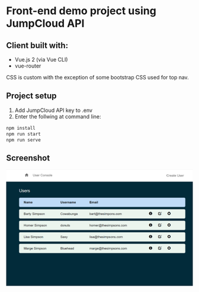 # Front-end demo project using JumpCloud API  

## Client built with:

* Vue.js 2 (via Vue CLI)
* vue-router

CSS is custom with the exception of some bootstrap CSS used for top nav.

## Project setup

1. Add JumpCloud API key to .env
2. Enter the follwing at command line:

```
npm install
npm run start
npm run serve
```

## Screenshot

![Screenshot](/src/assets/screenshot.png)
